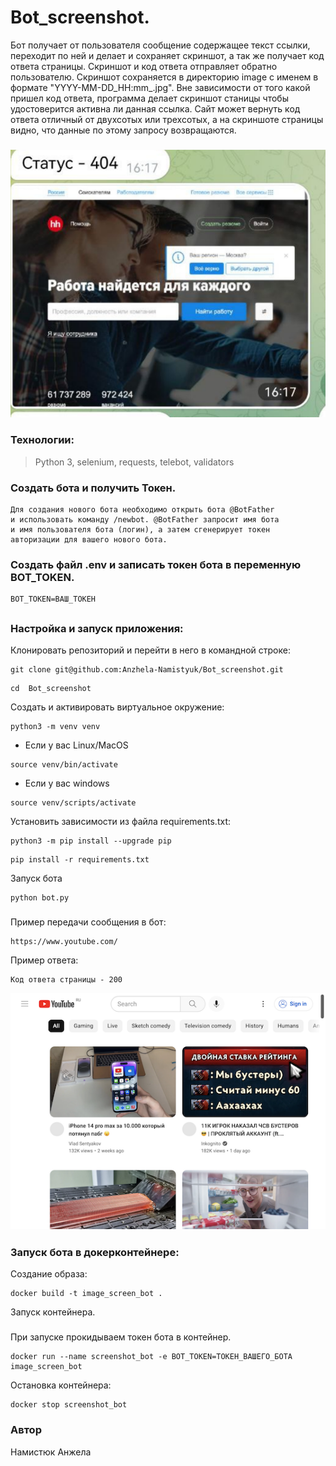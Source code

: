 # Bot_screenshot.

Бот получает от пользователя сообщение содержащее текст ссылки, переходит по ней и 
делает и сохраняет скриншот, а так же получает код ответа страницы. 
Скриншот и код ответа отправляет обратно пользователю.
Скриншот сохраняется в директорию image с именем в формате "YYYY-MM-DD_HH:mm_<link>.jpg".
Вне зависимости от того какой пришел код ответа, программа делает скриншот станицы чтобы 
удостоверится активна ли данная ссылка. Сайт может вернуть код ответа отличный от двухсотых 
или трехсотых, а на скриншоте страницы видно, что данные по этому запросу возвращаются.

#####
![Image text](https://github.com/Anzhela-Namistyuk/Bot_screenshot/blob/main/hh.png)
#####

### Технологии:

> Python 3, selenium, requests, telebot, validators
###

### Создать бота и получить Токен.
```
Для создания нового бота необходимо открыть бота @BotFather 
и использовать команду /newbot. @BotFather запросит имя бота 
и имя пользователя бота (логин), а затем сгенерирует токен 
авторизации для вашего нового бота. 

```
### Создать файл .env и записать токен бота в переменную BOT_TOKEN. 
```
BOT_TOKEN=ВАШ_ТОКЕН
```
##

### Настройка и запуск приложения:

Клонировать репозиторий и перейти в него в командной строке:

```
git clone git@github.com:Anzhela-Namistyuk/Bot_screenshot.git 
```

```
cd  Bot_screenshot
```

Cоздать и активировать виртуальное окружение:

```
python3 -m venv venv
```

* Если у вас Linux/MacOS

```
source venv/bin/activate
```

* Если у вас windows

 ```
source venv/scripts/activate
```

Установить зависимости из файла requirements.txt:

```
python3 -m pip install --upgrade pip
```

```
pip install -r requirements.txt
```

Запуск бота
```
python bot.py
```

#####
Пример передачи сообщения в бот:
``` 
https://www.youtube.com/
```
 Пример ответа:
```
Kод ответа страницы - 200
```
![Image text](https://github.com/Anzhela-Namistyuk/Bot_screenshot/blob/main/image/2023-01-13_19:39_youtube.png)

#####
###  Запуск бота в докерконтейнере:

Создание образа:

```
docker build -t image_screen_bot .
```
Запуск контейнера.
#####
При запуске прокидываем токен бота в контейнер.
```
docker run --name screenshot_bot -e BOT_TOKEN=ТОКЕН_ВАШЕГО_БОТА image_screen_bot
```

Остановка контейнера:
```
docker stop screenshot_bot
```


### Автор
Намистюк Анжела 
#####
